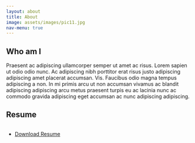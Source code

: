 ```yaml
---
layout: about
title: About
image: assets/images/pic11.jpg
nav-menu: true
---
```


<section id="one">
<h2>Who am I</h2>
Praesent ac adipiscing ullamcorper semper ut amet ac risus. Lorem sapien ut odio odio nunc. Ac adipiscing nibh porttitor erat risus justo adipiscing adipiscing amet placerat accumsan. Vis. Faucibus odio magna tempus adipiscing a non. In mi primis arcu ut non accumsan vivamus ac blandit adipiscing adipiscing arcu metus praesent turpis eu ac lacinia nunc ac commodo gravida adipiscing eget accumsan ac nunc adipiscing adipiscing.
</section>

<section class="special" id="two">
<h2>Resume</h2>
<a href="./../CV_Ana-Aldeguer-Fernandez_Eng.pdf" class="image" download="CV_Ana-Aldeguer-Fernandez_Eng.pdf">
			<img src="{% link assets/images/pic10.jpg %}" alt="" data-position="25% 25%" />
		</a>

<ul class="actions">
			<li><a href="./../CV_Ana-Aldeguer-Fernandez_Eng.pdf" class="button" download="CV_Ana-Aldeguer-Fernandez_Eng.pdf">Download Resume</a></li>
		</ul>
</section>
